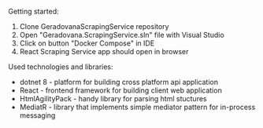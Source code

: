 Getting started:
1. Clone GeradovanaScrapingService repository
2. Open "Geradovana.ScrapingService.sln" file with Visual Studio
3. Click on button "Docker Compose" in IDE
4. React Scraping Service app should open in browser

Used technologies and libraries:
* dotnet 8 - platform for building cross platform api application
* React - frontend framework for building client web application
* HtmlAgilityPack - handy library for parsing html stuctures
* MediatR - library that implements simple mediator pattern for in-process messaging
